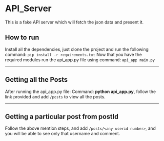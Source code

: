 # API_Server
This is a fake API server which will fetch the json data and present it.

## How to run
Install all the dependencies, just clone the project and run the following command: `pip install -r requirements.txt`
Now that you have the required modules run the api_app.py file using command: `api_app main.py`

<hr>

## Getting all the Posts
After running the api_app.py file: Command: **python api_app.py**, follow the link provided and add `/posts` to view all the posts.

<hr>

## Getting a particular post from postId
Follow the above mention steps, and add `/posts/<any userid number>`, and you will be able to see only that username and comment.

